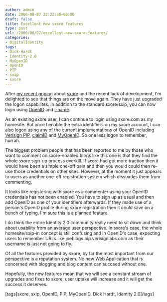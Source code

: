 ```yaml
---
author: admin
date: 2006-08-07 22:22:46+00:00
draft: false
title: Excellent new sxore features
type: post
url: /2006/08/07/excellent-new-sxore-features/
categories:
- DigitalIdentity
tags:
- Dick-Hardt
- Identity-2.0
- MyOpenID
- OpenID
- PIP
- sxip
- sxore
---
```


After [my recent griping](https://www.argolon.com/2006/07/06/whats-the-story-with-sxore/) about [sxore](http://sxore.com) and the recent lack of development, I'm delighted to see that things are on the move again. They have just upgraded the logon capabilites. In addition to the standard sxore/sxip, you can now login using [OpenID](http://www.lifewiki.net/openid/OpenIDServers) and [i-name](http://www.inames.org/register.html).





As an existing sxore user, I can continue to login using sxore.com as my homesite. But once I enable the extra identifiers on my sxore account, I can also logon using any of the current implementations of OpenID including [Verisign PIP](http://pip.verisignlabs.com), [claimID](http://www.claimid.com) and [MyOpenID](http://www.myopenid.com). So one less logon to remember, hurrah.



The biggest problem people that has been reported to me by those who want to comment on sxore-enabled blogs like this one is that they find the whole sxore sign-up process overkill. If sxore had got more traction then it would have been a simple one-off pain and then you would could then re-use those credentials on other sites. However, at the moment it just appears to users as another one-off registration system which dissuades them from commenting.





It looks like registering with sxore as a commenter using your OpenID credentials has not been enabled. You have to sign up as usual and then add OpenID as one of your identifiers afterwards. If they made use of a person's OpenID profile during sxore registration then it could save on a bunch of typing. I'm sure this is a planned feature.





I do think the entire Identity 2.0 community really need to sit down and think about usability from an average user perspective. In sxore's case, the whole homesite/sxip-in concept is still confusing and in OpenID's case, expecting users to remember URLs like joeblogs.pip.verisignlabs.com as their username is just not going to fly.





Of all the features provided by sxore, by far the most important from our perspective is a reputation system. No new Web Application that is concerned with blogging and blog content can succeed without one.





Hopefully, the new features mean that we will see a constant stream of upgrades and fixes to sxore, user uptake will increase and it will get the success it deserves.



[tags]sxore, sxip, OpenID, PIP, MyOpenID, Dick Hardt, Identity 2.0[/tags]

